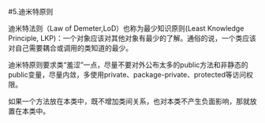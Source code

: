 #5.迪米特原则

迪米特法则（Law of Demeter,LoD）也称为最少知识原则(Least Knowledge Principle, LKP)：一个对象应该对其他对象有最少的了解。通俗的说，一个类应该对自己需要耦合或调用的类知道的最少。

迪米特原则要求类“羞涩”一点，尽量不要对外公布太多的public方法和非静态的public变量，尽量内敛，多使用private、package-private、protected等访问权限。

如果一个方法放在本类中，既不增加类间关系，也对本类不产生负面影响，那就放置在本类中。
